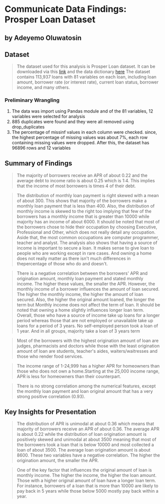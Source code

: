 # Communicate Data Findings: Prosper Loan Dataset
## by Adeyemo Oluwatosin


## Dataset

> The dataset used for this analysis is Prosper Loan dataset. It can be downloaded via this <a href="https://s3.amazonaws.com/udacity-hosted-downloads/ud651/prosperLoanData.csv">link</a> and the data dictionary <a href="https://www.google.com/url?q=https://docs.google.com/spreadsheet/ccc?key%3D0AllIqIyvWZdadDd5NTlqZ1pBMHlsUjdrOTZHaVBuSlE%26usp%3Dsharing&sa=D&source=editors&ust=1659735669445378&usg=AOvVaw3lTtSOZwDtx8iQ0HcZMa66">here</a> The dataset contains 113,937 loans with 81 variables on each loan, including loan amount, borrower rate (or interest rate), current loan status, borrower income, and many others.

### Preliminary Wrangling

1. The data was import using Pandas module and of the 81 variables, 12 variables were selected for analysis
2. 885 duplicates were found and they were all removed using drop_duplicates
3. The percentage of missinf values in each column were checked. since, the highest percentage of missing values was about 7%, each row containing missing values were dropped. After this, the dataset has 96896 rows and 12 variables

## Summary of Findings

> The majority of borrowers receive an APR of about 0.22 and the average debt to income ratio is about 0.25 which is 1:4. This implies that the income of most borrowers is times 4 of their debt.

> The distribution of monthly loan payment is right skewed with a mean of about 300. This shows that majority of the borrowers make a monthly loan payment that is less than 400. Also, the distribution of monthly income is skewed to the right too implying that few of the borrowers has a monthly income that is greater than 10000 while majority has an income of about 6000. It should be noted that most of the borrowers chose to hide their occupation by choosing Executive, Professional and Other, which does not really detail any occupation. Aside that, the most common occupations are computer programmer, teacher and analyst. The analysis also shows that having a source of income is important to secure a loan. It makes sense to give loan to people who are working except in rare cases. And owning a home does not really matter as there isn't much differences in thepercentage of those who do and doesn't.

> There is a negative correlation between the borrowers' APR and origination amount, monthly loan payment and stated monthly income. The higher these values, the smaller the APR. However, the monthly income of a borrower influences the amount of loan secured. The higher the monthly income, the higher the amount of loan secured. Also, the higher the original amount loaned, the longer the term but Monthly income does not affect the term of loan. It should be noted that owning a home slightly influences longer loan term. Overall, those who have a source of income take up loans for a longer period whereas those that are not employed or unavailable take up loans for a period of 3 years. No self-employed person took a loan of 1 year. And in all groups, majority take a loan of 3 years term

> Most of the borrowers with the highest origination amount of loan are judges, pharmacists and doctors while those with the least origination amount of loan are students, teacher's aides, waiters/waitresses and those who render food services. 

> The income range of 1-24,999 has a higher APR for homeowners than those who does not own a home.Starting at the 25,000 income range, APR is less for homeowners than their counterpart.

> There is no strong correlation among the numerical features, except the monthly loan payment and loan original amount that has a very strong positive correlation (0.93).

## Key Insights for Presentation

> The distribution of APR is unimodal at about 0.36 which means that majority of borrowers receive an APR of about 0.36. The average APR is about 0.22 while the distribution of loan origination amount is positively skewed and unimodal at about 3500 meaning that most of the borrowers took a loan that is below 10000 and most  collected a loan of about 3500. The average loan origination amount is about 8600. These two variables have a negative correlation. The higher the origination amount, the smaller the APR.

> One of the key factor that influences the original amount of loan is monthly income. The higher the income, the higher the loan amount. Those with a higher original amount of loan have a longer loan term. For instance, borrowers of a loan that is more than 10000 are likely to pay back in 5 years while those below 5000 mostly pay back within a year.